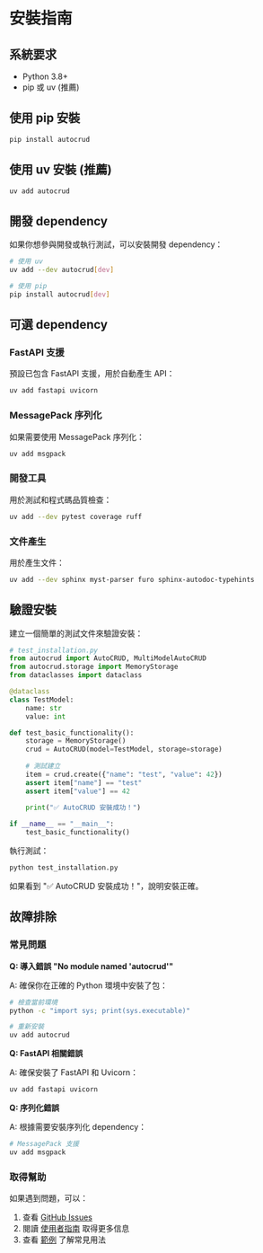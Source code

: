 # 安裝指南

## 系統要求

- Python 3.8+
- pip 或 uv (推薦)

## 使用 pip 安裝

```bash
pip install autocrud
```

## 使用 uv 安裝 (推薦)

```bash
uv add autocrud
```

## 開發 dependency

如果你想參與開發或執行測試，可以安裝開發 dependency：

```bash
# 使用 uv
uv add --dev autocrud[dev]

# 使用 pip
pip install autocrud[dev]
```

## 可選 dependency

### FastAPI 支援

預設已包含 FastAPI 支援，用於自動產生 API：

```bash
uv add fastapi uvicorn
```

### MessagePack 序列化

如果需要使用 MessagePack 序列化：

```bash
uv add msgpack
```

### 開發工具

用於測試和程式碼品質檢查：

```bash
uv add --dev pytest coverage ruff
```

### 文件產生

用於產生文件：

```bash
uv add --dev sphinx myst-parser furo sphinx-autodoc-typehints
```

## 驗證安裝

建立一個簡單的測試文件來驗證安裝：

```python
# test_installation.py
from autocrud import AutoCRUD, MultiModelAutoCRUD
from autocrud.storage import MemoryStorage
from dataclasses import dataclass

@dataclass
class TestModel:
    name: str
    value: int

def test_basic_functionality():
    storage = MemoryStorage()
    crud = AutoCRUD(model=TestModel, storage=storage)
    
    # 測試建立
    item = crud.create({"name": "test", "value": 42})
    assert item["name"] == "test"
    assert item["value"] == 42
    
    print("✅ AutoCRUD 安裝成功！")

if __name__ == "__main__":
    test_basic_functionality()
```

執行測試：

```bash
python test_installation.py
```

如果看到 "✅ AutoCRUD 安裝成功！"，說明安裝正確。

## 故障排除

### 常見問題

**Q: 導入錯誤 "No module named 'autocrud'"**

A: 確保你在正確的 Python 環境中安裝了包：

```bash
# 檢查當前環境
python -c "import sys; print(sys.executable)"

# 重新安裝
uv add autocrud
```

**Q: FastAPI 相關錯誤**

A: 確保安裝了 FastAPI 和 Uvicorn：

```bash
uv add fastapi uvicorn
```

**Q: 序列化錯誤**

A: 根據需要安裝序列化 dependency：

```bash
# MessagePack 支援
uv add msgpack
```

### 取得幫助

如果遇到問題，可以：

1. 查看 [GitHub Issues](https://github.com/your-repo/autocrud/issues)
2. 閱讀 [使用者指南](user_guide.md) 取得更多信息
3. 查看 [範例](examples.md) 了解常見用法
